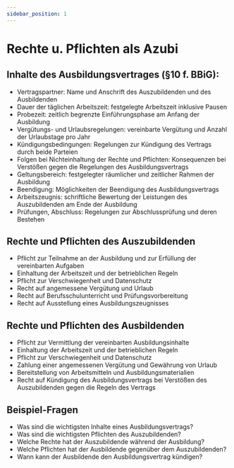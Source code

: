 ```yaml
---
sidebar_position: 1
---
```


# Rechte u. Pflichten als Azubi

<!-- Rechte und Pflichten des Auszubildenden und
des Ausbildenden

-   Inhalte des Ausbildungsvertrages ($ 10 f. BBiG):
    ® Vertragspartner
    Dauer der täglichen Arbeitszeit
    Probezeit
    Vergütungs- und Urlaubsregelungen
    Kündigungsbedingungen
    Folgen bei Nichteinhaltung der Rechte und
    Pflichten
    Geltungsbereich
    Beendigung
    Arbeitszeugnis
    Prüfungen, Abschluss -->

## Inhalte des Ausbildungsvertrages (§10 f. BBiG):

-   Vertragspartner: Name und Anschrift des Auszubildenden und des Ausbildenden
-   Dauer der täglichen Arbeitszeit: festgelegte Arbeitszeit inklusive Pausen
-   Probezeit: zeitlich begrenzte Einführungsphase am Anfang der Ausbildung
-   Vergütungs- und Urlaubsregelungen: vereinbarte Vergütung und Anzahl der Urlaubstage pro Jahr
-   Kündigungsbedingungen: Regelungen zur Kündigung des Vertrags durch beide Parteien
-   Folgen bei Nichteinhaltung der Rechte und Pflichten: Konsequenzen bei Verstößen gegen die Regelungen des Ausbildungsvertrags
-   Geltungsbereich: festgelegter räumlicher und zeitlicher Rahmen der Ausbildung
-   Beendigung: Möglichkeiten der Beendigung des Ausbildungsvertrags
-   Arbeitszeugnis: schriftliche Bewertung der Leistungen des Auszubildenden am Ende der Ausbildung
-   Prüfungen, Abschluss: Regelungen zur Abschlussprüfung und deren Bestehen

## Rechte und Pflichten des Auszubildenden

-   Pflicht zur Teilnahme an der Ausbildung und zur Erfüllung der vereinbarten Aufgaben
-   Einhaltung der Arbeitszeit und der betrieblichen Regeln
-   Pflicht zur Verschwiegenheit und Datenschutz
-   Recht auf angemessene Vergütung und Urlaub
-   Recht auf Berufsschulunterricht und Prüfungsvorbereitung
-   Recht auf Ausstellung eines Ausbildungszeugnisses

## Rechte und Pflichten des Ausbildenden

-   Pflicht zur Vermittlung der vereinbarten Ausbildungsinhalte
-   Einhaltung der Arbeitszeit und der betrieblichen Regeln
-   Pflicht zur Verschwiegenheit und Datenschutz
-   Zahlung einer angemessenen Vergütung und Gewährung von Urlaub
-   Bereitstellung von Arbeitsmitteln und Ausbildungsmaterialien
-   Recht auf Kündigung des Ausbildungsvertrags bei Verstößen des Auszubildenden gegen die Regeln des Vertrags

## Beispiel-Fragen

-   Was sind die wichtigsten Inhalte eines Ausbildungsvertrags?
-   Was sind die wichtigsten Pflichten des Auszubildenden?
-   Welche Rechte hat der Auszubildende während der Ausbildung?
-   Welche Pflichten hat der Ausbildende gegenüber dem Auszubildenden?
-   Wann kann der Ausbildende den Ausbildungsvertrag kündigen?
